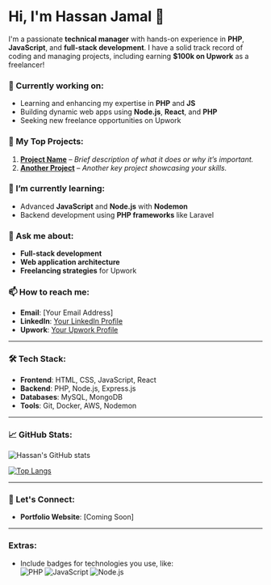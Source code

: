 # Hi, I'm Hassan Jamal 👋

I'm a passionate **technical manager** with hands-on experience in **PHP**, **JavaScript**, and **full-stack development**. I have a solid track record of coding and managing projects, including earning **$100k on Upwork** as a freelancer!

### 🔭 Currently working on:
- Learning and enhancing my expertise in **PHP** and **JS**
- Building dynamic web apps using **Node.js**, **React**, and **PHP**
- Seeking new freelance opportunities on Upwork

### 🚀 My Top Projects:
1. **[Project Name](https://github.com/link-to-project)** – _Brief description of what it does or why it’s important._
2. **[Another Project](https://github.com/link-to-project)** – _Another key project showcasing your skills._

### 🌱 I’m currently learning:
- Advanced **JavaScript** and **Node.js** with **Nodemon**
- Backend development using **PHP frameworks** like Laravel

### 💬 Ask me about:
- **Full-stack development**
- **Web application architecture**
- **Freelancing strategies** for Upwork

### 📫 How to reach me:
- **Email**: [Your Email Address]
- **LinkedIn**: [Your LinkedIn Profile](https://www.linkedin.com/in/hassanjamal)
- **Upwork**: [Your Upwork Profile](https://www.upwork.com/freelancers/hassanjamal)

---

### 🛠 Tech Stack:
- **Frontend**: HTML, CSS, JavaScript, React
- **Backend**: PHP, Node.js, Express.js
- **Databases**: MySQL, MongoDB
- **Tools**: Git, Docker, AWS, Nodemon

---

### 📈 GitHub Stats:

![Hassan's GitHub stats](https://github-readme-stats.vercel.app/api?username=hassanjamal&show_icons=true&theme=radical)

[![Top Langs](https://github-readme-stats.vercel.app/api/top-langs/?username=hassanjamal&layout=compact)](https://github.com/anuraghazra/github-readme-stats)

---

### 🤝 Let's Connect:
- **Portfolio Website**: [Coming Soon]

---

### Extras:
- Include badges for technologies you use, like:  
  ![PHP](https://img.shields.io/badge/-PHP-777BB4?style=flat-square&logo=php&logoColor=white)
  ![JavaScript](https://img.shields.io/badge/-JavaScript-F7DF1E?style=flat-square&logo=javascript&logoColor=black)
  ![Node.js](https://img.shields.io/badge/-Node.js-339933?style=flat-square&logo=Node.js&logoColor=white)
